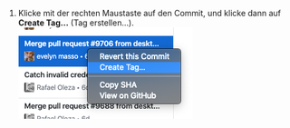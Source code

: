 1. Klicke mit der rechten Maustaste auf den Commit, und klicke dann auf **Create Tag...** (Tag erstellen...). ![Wähle den Menüpunkt „create tag" (Tag erstellen)](/assets/images/help/desktop/select-create-tag.png)
